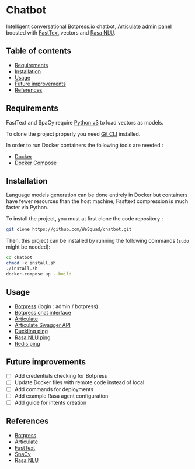 # Chatbot

Intelligent conversational [Botpress.io](https://botpress.io/) chatbot, [Articulate admin panel](https://samtecspg.github.io/articulate/) boosted with [FastText](https://fasttext.cc/) vectors and [Rasa NLU](https://rasa.com/).

## Table of contents

<!-- toc -->

- [Requirements](#requirements)
- [Installation](#installation)
- [Usage](#usage)
- [Future improvements](#future-improvements)
- [References](#references)

<!-- tocstop -->

## Requirements

FastText and SpaCy require [Python v3](https://www.python.org/downloads/) to load vectors as models.

To clone the project properly you need [Git CLI](https://git-scm.com/downloads) installed.

In order to run Docker containers the following tools are needed :

* [Docker](https://docs.docker.com/engine/installation/)
* [Docker Compose](https://docs.docker.com/compose/install/)

## Installation

Language models generation can be done entirely in Docker but containers have fewer resources than the host machine, Fasttext compression is much faster via Python.

To install the project, you must at first clone the code repository :

```sh
git clone https://github.com/WeSquad/chatbot.git
```

Then, this project can be installed by running the following commands (`sudo` might be needed):

```sh
cd chatbot
chmod +x install.sh
./install.sh
docker-compose up --build
```

## Usage

* [Botpress](http://localhost:3000) (login : admin / botpress)
* [Botpress chat interface](http://localhost:3000/s/chat)
* [Articulate](http://localhost:3333)
* [Articulate Swagger API](http://localhost:7500/documentation)
* [Duckling ping](http://localhost:8000)
* [Rasa NLU ping](http://localhost:5000)
* [Redis ping](http://localhost:6379)

## Future improvements

* [ ] Add credentials checking for Botpress
* [ ] Update Docker files with remote code instead of local
* [ ] Add commands for deployments
* [ ] Add example Rasa agent configuration
* [ ] Add guide for intents creation

## References

* [Botpress](https://github.com/botpress)
* [Articulate](https://github.com/samtecspg/articulate)
* [FastText](https://github.com/facebookresearch/fastText)
* [SpaCy](https://github.com/explosion/spaCy)
* [Rasa NLU](https://github.com/RasaHQ/rasa_nlu)
